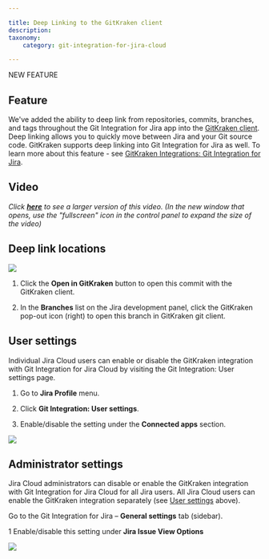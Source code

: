 ```yaml
---

title: Deep Linking to the GitKraken client
description:
taxonomy:
    category: git-integration-for-jira-cloud

---
```

NEW FEATURE

## Feature

We've added the ability to deep link from repositories, commits, branches, and tags throughout the Git Integration for Jira app into the [GitKraken client](https://www.gitkraken.com). Deep linking allows you to quickly move between Jira and your Git source code. GitKraken supports deep linking into Git Integration for Jira as well. To learn more about this feature - see [GitKraken Integrations: Git Integration for Jira](https://support.gitkraken.com/integrations/git-integration-for-jira/).

## Video

_Click_ [_**here**_](https://bigbrassband.wistia.com/medias/qhlf1natdt) _to see a larger version of this video. (In the new window that opens, use the "fullscreen" icon in the control panel to expand the size of the video)_

## Deep link locations

![](https://bigbrassband.atlassian.net/wiki/download/attachments/1952579617/DeepLink-JiraCloud-Overview-Screenshot.png?version=1&modificationDate=1632232524786&cacheVersion=1&api=v2)

1.  Click the **Open in GitKraken** button to open this commit with the GitKraken client.

2.  In the **Branches** list on the Jira development panel, click the GitKraken pop-out icon (right) to open this branch in GitKraken git client.


## User settings

Individual Jira Cloud users can enable or disable the GitKraken integration with Git Integration for Jira Cloud by visiting the Git Integration: User settings page.

1.  Go to **Jira Profile** menu.

2.  Click **Git Integration: User settings**.

3.  Enable/disable the setting under the **Connected apps** section.


![](https://bigbrassband.atlassian.net/wiki/download/thumbnails/1952579617/CleanShot%202021-09-20%20at%2015.58.58@2x-20210920-225939.png?version=1&modificationDate=1632232525561&cacheVersion=1&api=v2&width=680&height=465)

## Administrator settings

Jira Cloud administrators can disable or enable the GitKraken integration with Git Integration for Jira Cloud for all Jira users. All Jira Cloud users can enable the GitKraken integration separately (see [User settings](#User-settings) above).

Go to the Git Integration for Jira – **General settings** tab (sidebar).

1 Enable/disable this setting under **Jira Issue View Options**

![](https://bigbrassband.atlassian.net/wiki/download/attachments/1952579617/CleanShot%202021-09-20%20at%2016.34.08@2x-20210920-233432.png?version=1&modificationDate=1632232524502&cacheVersion=1&api=v2)
